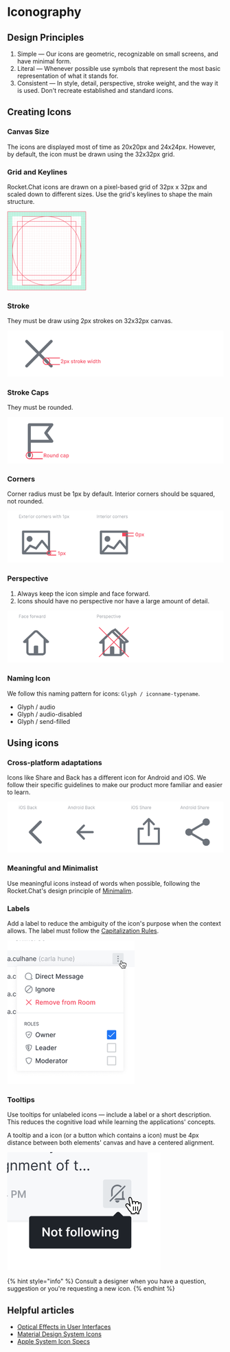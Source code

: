 # Iconography

## Design Principles

1. Simple — Our icons are geometric, recognizable on small screens, and have minimal form.
2. Literal — Whenever possible use symbols that represent the most basic representation of what it stands for.
3. Consistent — In style, detail, perspective, stroke weight, and the way it is used. Don't recreate established and standard icons.

## Creating Icons

### Canvas Size

The icons are displayed most of time as 20x20px and 24x24px. However, by default, the icon must be drawn using the 32x32px grid.

### Grid and Keylines

Rocket.Chat icons are drawn on a pixel-based grid of 32px x 32px and scaled down to different sizes. Use the grid's keylines to shape the main structure.

![](<../../../../../.gitbook/assets/image-1 (1) (2) (3) (9) (6) (11).png>)

### Stroke

They must be draw using 2px strokes on 32x32px canvas.

![](../../../../../.gitbook/assets/stroke.png)

### Stroke Caps

They must be rounded.

![](<../../../../../.gitbook/assets/round cap.png>)

### Corners

Corner radius must be 1px by default. Interior corners should be squared, not rounded.

![](<../../../../../.gitbook/assets/corners (1).png>)

### Perspective

1. Always keep the icon simple and face forward.
2. Icons should have no perspective nor have a large amount of detail.

![](<../../../../../.gitbook/assets/perspective (1).png>)

### Naming Icon

We follow this naming pattern for icons: `Glyph / iconname-typename`.

* Glyph / audio
* Glyph / audio-disabled
* Glyph / send-filled

## Using icons

### Cross-platform adaptations

Icons like Share and Back has a different icon for Android and iOS. We follow their specific guidelines to make our product more familiar and easier to learn.

![](../../../../../.gitbook/assets/platform.png)

### Meaningful and Minimalist

Use meaningful icons instead of words when possible, following the Rocket.Chat's design principle of [Minimalim](../principles.md#minimalism).

### Labels

Add a label to reduce the ambiguity of the icon's purpose when the context allows. The label must follow the [Capitalization Rules](capitalization-rules.md).

![](<../../../../../.gitbook/assets/image (10).png>)

### Tooltips

Use tooltips for unlabeled icons — include a label or a short description. This reduces the cognitive load while learning the applications' concepts.

A tooltip and a icon (or a button which contains a icon) must be 4px distance between both elements' canvas and have a centered alignment.

![](<../../../../../.gitbook/assets/image (11).png>)

{% hint style="info" %}
Consult a designer when you have a question, suggestion or you're requesting a new icon.
{% endhint %}

## Helpful articles

* [Optical Effects in User Interfaces](https://medium.muz.li/optical-effects-9fca82b4cd9a)
* [Material Design System Icons](https://material.io/design/iconography/system-icons.html#grid-and-keyline-shapes)
* [Apple System Icon Specs](https://developer.apple.com/design/human-interface-guidelines/ios/icons-and-images/system-icons/)
